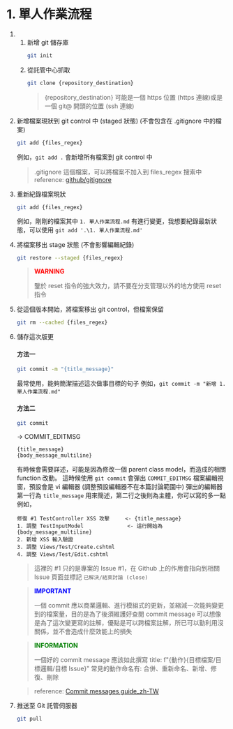 # 1. 單人作業流程

1. 
    1. 新增 git 儲存庫
        ```sh
        git init
        ```
    2. 從託管中心抓取
        ```sh
        git clone {repository_destination}
        ```
        > {repository_destination} 可能是一個 https 位置 (https 連線)或是一個 git@ 開頭的位置 (ssh 連線)

2. 新增檔案現狀到 git control 中 (staged 狀態) (不會包含在 .gitignore 中的檔案)

    ```sh
    git add {files_regex}
    ```

    例如，`git add .` 會新增所有檔案到 git control 中

    > .gitignore 這個檔案，可以將檔案不加入到 files_regex 搜索中
    > reference: [github/gitignore](https://github.com/github/gitignore)
    
3. 重新紀錄檔案現狀
    ```sh
    git add {files_regex}
    ```
    例如，剛剛的檔案其中 `1. 單人作業流程.md` 有進行變更，我想要紀錄最新狀態，可以使用 `git add '.\1. 單人作業流程.md'`

4. 將檔案移出 stage 狀態 (不會影響編輯紀錄)
    ```sh
    git restore --staged {files_regex}
    ```
    > <p style="color: red;"><b>WARNING</b></p>
    > 鑒於 reset 指令的強大效力，請不要在分支管理以外的地方使用 reset 指令

5. 從這個版本開始，將檔案移出 git control，但檔案保留
    ```sh
    git rm --cached {files_regex}
    ```

6. 儲存這次版更

    #### 方法一

    ```sh
    git commit -m "{title_message}"
    ```

    最常使用，能夠簡潔描述這次做事目標的句子
    例如，`git commit -m "新增 1. 單人作業流程.md"`

    #### 方法二

    ```sh
    git commit
    ```

    -> COMMIT_EDITMSG

    ```COMMIT_EDITMSG
    {title_message}
    {body_message_multiline}
    ```

    有時候會需要詳述，可能是因為修改一個 parent class model，而造成的相關 function 改動。
    這時候使用 `git commit` 會彈出 `COMMIT_EDITMSG` 檔案編輯視窗，預設會是 vi 編輯器 (調整預設編輯器不在本篇討論範圍中)
    彈出的編輯器第一行為 `title_message` 用來簡述，第二行之後則為主體，你可以寫的多一點
    例如，
    ```COMMIT_EDITMSG
    修復 #1 TestController XSS 攻擊     <- {title_message}
    1. 調整 TestInputModel              <- 這行開始為 {body_message_multiline}
    2. 新增 XSS 輸入驗證
    3. 調整 Views/Test/Create.cshtml
    4. 調整 Views/Test/Edit.cshtml
    ```
    > 這裡的 #1 只的是專案的 Issue #1，在 Github 上的作用會指向到相關 Issue 頁面並標記 `已解決/結束討論 (close)`
    
    > <p style="color: blue;"><b>IMPORTANT</b></p>
    > 一個 commit 應以商業邏輯、進行模組式的更新，並縮減一次能夠變更到的檔案量，目的是為了後須維護好查閱
    > commit message 可以想像是為了這次變更寫的註解，優點是可以跨檔案註解，所已可以勤利用沒關係，並不會造成什麼效能上的損失

    > <p style="color: green;"><b>INFORMATION</b></p>
    > 一個好的 commit message 應該如此撰寫 title: f"{動作}{目標檔案/目標邏輯/目標 Issue}"
    > 常見的動作命名有: 合併、重新命名、新增、修復、刪除

    > reference: [Commit messages guide_zh-TW](https://github.com/RomuloOliveira/commit-messages-guide/blob/master/README_zh-TW.md)

7. 推送至 Git 託管伺服器
    ```sh
    git pull
    ```
